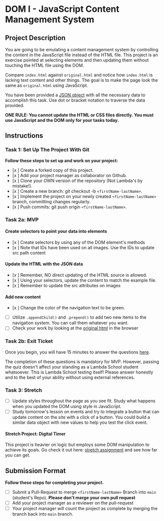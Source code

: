 # DOM I - JavaScript Content Management System

## Project Description

You are going to be emulating a content management system by controlling the content in the JavaScript file instead of the HTML file. This project is an exercise pointed at selecting elements and then updating them without touching the HTML file using the DOM.

Compare `index.html` against `original.html` and notice how `index.html` is lacking text content and other things. The goal is to make the page look the same as `original.html` using JavaScript.

You have been provided a [JSON object](js/index.js) with all the necessary data to accomplish this task.  Use dot or bracket notation to traverse the data provided.

**ONE RULE: You cannot update the HTML or CSS files directly.  You must use JavaScript and the DOM only for your tasks today.**

## Instructions

### Task 1: Set Up The Project With Git

**Follow these steps to set up and work on your project:**

* [x ] Create a forked copy of this project.
* [x ] Add your project manager as collaborator on Github.
* [x ] Clone your OWN version of the repository (Not Lambda's by mistake!).
* [x ] Create a new branch: git checkout -b `<firstName-lastName>`.
* [x ] Implement the project on your newly created `<firstName-lastName>` branch, committing changes regularly.
* [x ] Push commits: git push origin `<firstName-lastName>`.

### Task 2a: MVP

#### Create selectors to point your data into elements

* [x ] Create selectors by using any of the DOM element's methods
* [x ] Note that IDs have been used on all images. Use the IDs to update src path content

#### Update the HTML with the JSON data

* [x ] Remember, NO direct updating of the HTML source is allowed.
* [x ] Using your selectors, update the content to match the example file.
* [x ] Remember to update the src attributes on images

#### Add new content

* [x ] Change the color of the navigation text to be green.
* [ ] Utilize `.appendChild()` and `.prepend()` to add two new items to the navigation system. You can call them whatever you want.
* [ ] Check your work by looking at the [original html](original.html) in the browser

### Task 2b: Exit Ticket

Once you begin, you will have 15 minutes to answer the questions [here](https://app.codesignal.com/public-test/wDZyexzhgBwvRbtMb/zghxQdQtGENfLc).

The completion of these questions is mandatory for MVP. However, passing the quiz doesn't affect your standing as a Lambda School student whatsoever. This is Lambda School testing itself! Please answer honestly and to the best of your ability without using external references.

### Task 3: Stretch 

* [ ] Update styles throughout the page as you see fit. Study what happens when you updated the DOM using style in JavaScript.  
* [ ] Study tomorrow's lesson on events and try to integrate a button that can update content on the site with a click of a button.  You could build a similar data object with new values to help you test the click event.

#### Stretch Project: Digital Timer

This project is heavier on logic but employs some DOM manipulation to achieve its goals.  Go check it out here: [stretch assignment](stretch-assignment) and see how far you can get.

## Submission Format

**Follow these steps for completing your project.**

* [ ] Submit a Pull-Request to merge `<firstName-lastName>` Branch into `main` (student's  Repo). **Please don't merge your own pull request**
* [ ] Add your project manager as a reviewer on the pull-request
* [ ] Your project manager will count the project as complete by merging the branch back into `main` branch.
